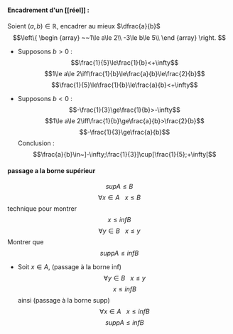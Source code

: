 #### Encadrement d'un [[réel]] :
Soient $(a,b)\in\mathbb R$, encadrer au mieux $\dfrac{a}{b}$ $$\left\{
\begin {array}
~~1\le a\le 2\\
-3\le b\le 5\\
\end {array} 
\right.
		$$
- Supposons $b>0$ : $$\frac{1}{5}\le\frac{1}{b}<+\infty$$$$1\le a\le 2\iff\frac{1}{b}\le\frac{a}{b}\le\frac{2}{b}$$$$\frac{1}{5}\le\frac{1}{b}\le\frac{a}{b}<+\infty$$

- Supposons $b<0$ :$$-\frac{1}{3}\ge\frac{1}{b}>-\infty$$$$1\le a\le 2\iff\frac{1}{b}\ge\frac{a}{b}>\frac{2}{b}$$$$-\frac{1}{3}\ge\frac{a}{b}$$Conclusion :$$\frac{a}{b}\in~]-\infty;\frac{1}{3}]\cup[\frac{1}{5};+\infty[$$ 
#### passage a la borne supérieur
$$sup A\le B$$ $$\forall x\in A~~~ x\le B$$ technique pour montrer $$x\le infB$$$$\forall y\in B~~~x\le y$$Montrer que $$suppA\le infB$$
- Soit $x\in A$, (passage à la borne inf)$$\forall y\in B~~~x\le y$$$$x\le infB$$ainsi (passage à la borne supp) $$\forall x\in A~~~x\le infB$$$$supp A\le inf B$$ 